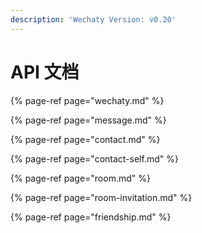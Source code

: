 ```yaml
---
description: 'Wechaty Version: v0.20'
---
```


# API 文档

{% page-ref page="wechaty.md" %}

{% page-ref page="message.md" %}

{% page-ref page="contact.md" %}

{% page-ref page="contact-self.md" %}

{% page-ref page="room.md" %}

{% page-ref page="room-invitation.md" %}

{% page-ref page="friendship.md" %}



